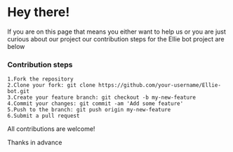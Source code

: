 # Hey there!
If you are on this page that means you either want to help us or you are just curious about our project our contribution steps for the Ellie bot project are below

### Contribution steps

```
1.Fork the repository
2.Clone your fork: git clone https://github.com/your-username/Ellie-bot.git
3.Create your feature branch: git checkout -b my-new-feature
4.Commit your changes: git commit -am 'Add some feature'
5.Push to the branch: git push origin my-new-feature
6.Submit a pull request
```

All contributions are welcome!

Thanks in advance
